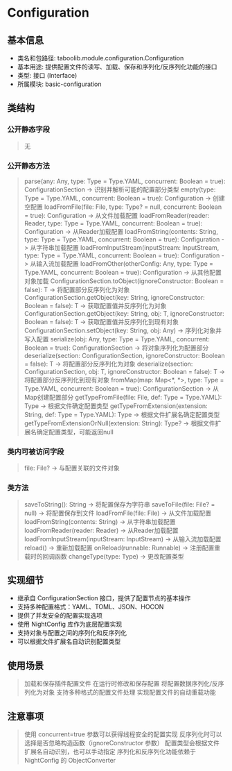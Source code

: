 # Configuration
## 基本信息
- 类名和包路径: taboolib.module.configuration.Configuration
- 基本用途: 提供配置文件的读写、加载、保存和序列化/反序列化功能的接口
- 类型: 接口 (Interface)
- 所属模块: basic-configuration

## 类结构
### 公开静态字段
> 无

### 公开静态方法
> parse(any: Any, type: Type = Type.YAML, concurrent: Boolean = true): ConfigurationSection -> 识别并解析可能的配置部分类型
> empty(type: Type = Type.YAML, concurrent: Boolean = true): Configuration -> 创建空配置
> loadFromFile(file: File, type: Type? = null, concurrent: Boolean = true): Configuration -> 从文件加载配置
> loadFromReader(reader: Reader, type: Type = Type.YAML, concurrent: Boolean = true): Configuration -> 从Reader加载配置
> loadFromString(contents: String, type: Type = Type.YAML, concurrent: Boolean = true): Configuration -> 从字符串加载配置
> loadFromInputStream(inputStream: InputStream, type: Type = Type.YAML, concurrent: Boolean = true): Configuration -> 从输入流加载配置
> loadFromOther(otherConfig: Any, type: Type = Type.YAML, concurrent: Boolean = true): Configuration -> 从其他配置对象加载
> ConfigurationSection.toObject<T>(ignoreConstructor: Boolean = false): T -> 将配置部分反序列化为对象
> ConfigurationSection.getObject<T>(key: String, ignoreConstructor: Boolean = false): T -> 获取配置值并反序列化为对象
> ConfigurationSection.getObject<T>(key: String, obj: T, ignoreConstructor: Boolean = false): T -> 获取配置值并反序列化到现有对象
> ConfigurationSection.setObject(key: String, obj: Any) -> 序列化对象并写入配置
> serialize(obj: Any, type: Type = Type.YAML, concurrent: Boolean = true): ConfigurationSection -> 将对象序列化为配置部分
> deserialize<T>(section: ConfigurationSection, ignoreConstructor: Boolean = false): T -> 将配置部分反序列化为对象
> deserialize<T>(section: ConfigurationSection, obj: T, ignoreConstructor: Boolean = false): T -> 将配置部分反序列化到现有对象
> fromMap(map: Map<*, *>, type: Type = Type.YAML, concurrent: Boolean = true): ConfigurationSection -> 从Map创建配置部分
> getTypeFromFile(file: File, def: Type = Type.YAML): Type -> 根据文件确定配置类型
> getTypeFromExtension(extension: String, def: Type = Type.YAML): Type -> 根据文件扩展名确定配置类型
> getTypeFromExtensionOrNull(extension: String): Type? -> 根据文件扩展名确定配置类型，可能返回null

### 类内可被访问字段
> file: File? -> 与配置关联的文件对象

### 类方法
> saveToString(): String -> 将配置保存为字符串
> saveToFile(file: File? = null) -> 将配置保存到文件
> loadFromFile(file: File) -> 从文件加载配置
> loadFromString(contents: String) -> 从字符串加载配置
> loadFromReader(reader: Reader) -> 从Reader加载配置
> loadFromInputStream(inputStream: InputStream) -> 从输入流加载配置
> reload() -> 重新加载配置
> onReload(runnable: Runnable) -> 注册配置重载时的回调函数
> changeType(type: Type) -> 更改配置类型

## 实现细节
- 继承自 ConfigurationSection 接口，提供了配置节点的基本操作
- 支持多种配置格式：YAML、TOML、JSON、HOCON
- 提供了并发安全的配置实现选项
- 使用 NightConfig 库作为底层配置实现
- 支持对象与配置之间的序列化和反序列化
- 可以根据文件扩展名自动识别配置类型

## 使用场景
> 加载和保存插件配置文件
> 在运行时修改和保存配置
> 将配置数据序列化/反序列化为对象
> 支持多种格式的配置文件处理
> 实现配置文件的自动重载功能

## 注意事项
> 使用 concurrent=true 参数可以获得线程安全的配置实现
> 反序列化时可以选择是否忽略构造函数（ignoreConstructor 参数）
> 配置类型会根据文件扩展名自动识别，也可以手动指定
> 序列化和反序列化功能依赖于 NightConfig 的 ObjectConverter

